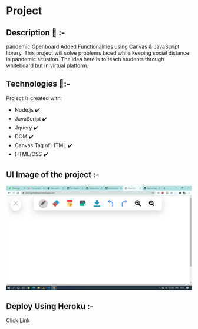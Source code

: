 # Project

## Description  :small_red_triangle_down: :-
pandemic Openboard
Added Functionalities using Canvas & JavaScript library.
This project will solve problems faced while keeping social distance in pandemic situation.
The idea here is to teach students through whiteboard but in virtual platform.
 
 
 
 ## Technologies :rocket::-
Project is created with:
* Node.js :heavy_check_mark:
* JavaScript :heavy_check_mark:
* Jquery :heavy_check_mark:
* DOM :heavy_check_mark:
* Canvas Tag of HTML :heavy_check_mark:
* HTML/CSS :heavy_check_mark:

## UI Image of the project :-
![UI Image](./UI.png)

  
## Deploy Using Heroku :-
[Click Link](https://sharingwhiteboard.herokuapp.com/)




